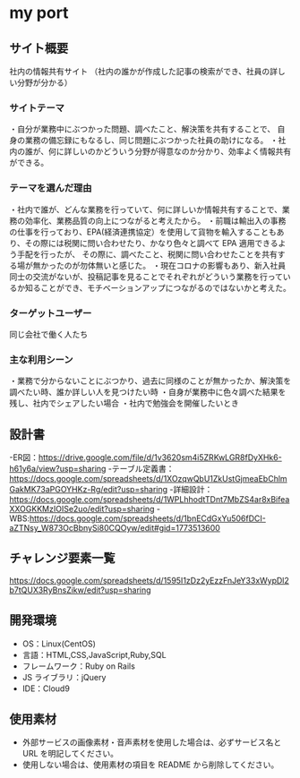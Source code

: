 # my port

## サイト概要

社内の情報共有サイト
（社内の誰かが作成した記事の検索ができ、社員の詳しい分野が分かる）

### サイトテーマ

・自分が業務中にぶつかった問題、調べたこと、解決策を共有することで、
 自身の業務の備忘録にもなるし、同じ問題にぶつかった社員の助けになる。
・社内の誰が、何に詳しいのかどういう分野が得意なのか分かり、効率よく情報共有ができる。

### テーマを選んだ理由

・社内で誰が、どんな業務を行っていて、何に詳しいか情報共有することで、業務の効率化、業務品質の向上につながると考えたから。
・前職は輸出入の事務の仕事を行っており、EPA(経済連携協定）を使用して貨物を輸入することもあり、その際には税関に問い合わせたり、かなり色々と調べて EPA 適用できるよう手配を行ったが、
その際に、調べたこと、税関に問い合わせたことを共有する場が無かったのが勿体無いと感じた。
・現在コロナの影響もあり、新入社員同士の交流がないが、投稿記事を見ることでそれぞれがどういう業務を行っているか知ることができ、モチベーションアップにつながるのではないかと考えた。

### ターゲットユーザー

同じ会社で働く人たち

### 主な利用シーン

・業務で分からないことにぶつかり、過去に同様のことが無かったか、解決策を調べたい時、誰か詳しい人を見つけたい時
・自身が業務中に色々調べた結果を残し、社内でシェアしたい場合
・社内で勉強会を開催したいとき

## 設計書

-ER図：https://drive.google.com/file/d/1v3620sm4i5ZRKwLGR8fDyXHk6-h61y6a/view?usp=sharing
-テーブル定義書：https://docs.google.com/spreadsheets/d/1XOzqwQbU1ZkUstGjmeaEbChlmGakMK73aPGOYHKz-Rg/edit?usp=sharing
-詳細設計：https://docs.google.com/spreadsheets/d/1WPLhhodtTDnt7MbZS4ar8xBifeaXXOGKKMzIOISe2uo/edit?usp=sharing
-WBS:https://docs.google.com/spreadsheets/d/1bnECdGxYu506fDCI-aZTNsy_W873OcBbnySi80CQOyw/edit#gid=1773513600

## チャレンジ要素一覧
https://docs.google.com/spreadsheets/d/1595I1zDz2yEzzFnJeY33xWypDl2b7tQUX3RyBnsZikw/edit?usp=sharing

## 開発環境

- OS：Linux(CentOS)
- 言語：HTML,CSS,JavaScript,Ruby,SQL
- フレームワーク：Ruby on Rails
- JS ライブラリ：jQuery
- IDE：Cloud9

## 使用素材

- 外部サービスの画像素材・音声素材を使用した場合は、必ずサービス名と URL を明記してください。
- 使用しない場合は、使用素材の項目を README から削除してください。
